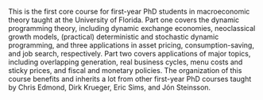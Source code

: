 This is the first core course for first-year PhD students in macroeconomic theory taught at the University of Florida. Part one covers the dynamic programming theory, including dynamic exchange economies, neoclassical growth models,  (practical) deterministic and stochastic dynamic programming, and three applications in asset pricing, consumption-saving, and job search, respectively. Part two covers applications of major topics, including overlapping generation, real business cycles, menu costs and sticky prices, and fiscal and monetary policies. The organization of this course benefits and inherits a lot from other first-year PhD courses taught by Chris Edmond, Dirk Krueger, Eric Sims, and Jón Steinsson.
